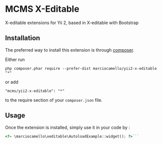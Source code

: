 MCMS X-Editable
===============
X-editable extensions for Yii 2, based in X-editable with Bootstrap

Installation
------------

The preferred way to install this extension is through [composer](http://getcomposer.org/download/).

Either run

```
php composer.phar require --prefer-dist marciocamello/yii2-x-editable "*"
```

or add

```
"mcms/yii2-x-editable": "*"
```

to the require section of your `composer.json` file.


Usage
-----

Once the extension is installed, simply use it in your code by  :

```php
<?= \marciocamello\xeditable\AutoloadExample::widget(); ?>```
